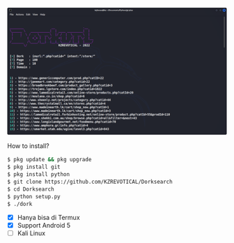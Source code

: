 ![Gambar Bukti](https://raw.githubusercontent.com/KZREVOTICAL/Dorksearch/main/dorking.png)

How to install?
```bash
$ pkg update && pkg upgrade
$ pkg install git
$ pkg install python
$ git clone https://github.com/KZREVOTICAL/Dorksearch
$ cd Dorksearch
$ python setup.py
$ ./dork
```



- [X] Hanya bisa di Termux
- [X] Support Android 5
- [ ] Kali Linux
